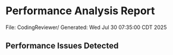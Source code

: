 # Performance Analysis Report
File: CodingReviewer/
Generated: Wed Jul 30 07:35:00 CDT 2025

## Performance Issues Detected

